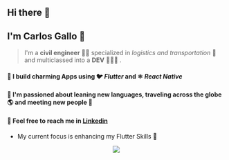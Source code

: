 ## Hi there 👋

## I'm **Carlos Gallo** 🐓 <br />

> I'm a **civil engineer** 👷🏽 specialized in *logistics and transportation* 🚠 <br />
> and multiclassed into a **DEV** 👨🏽‍💻 .

#### 🚀 I build charming Apps using 🐦 *Flutter*  and ⚛️ *React Native*

#### 🐘 I'm passioned about leaning new languages, traveling across the globe 🌎 and meeting new people 👋

####  📱 Feel free to reach me in [Linkedin](https://www.linkedin.com/in/carlosalbertogallo/)


* My current focus is enhancing my Flutter Skills 📶

<p align="center">
  <img src="https://user-images.githubusercontent.com/68342326/138197855-43b2b1c2-97c8-4d2a-91b8-57c28296d29d.png"/>
</p>
<!--
**carlosgallo0/carlosgallo0** is a ✨ _special_ ✨ repository because its `README.md` (this file) appears on your GitHub profile.

Here are some ideas to get you started:

- 🔭 I’m currently working on ...
- 🌱 I’m currently learning ...
- 👯 I’m looking to collaborate on ...
- 🤔 I’m looking for help with ...
- 💬 Ask me about ...
- 📫 How to reach me: ...
- 😄 Pronouns: ...
- ⚡ Fun fact: ...
-->
